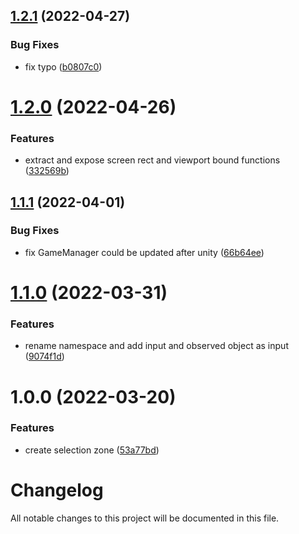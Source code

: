 ## [1.2.1](https://github.com/OpenSourceUnityPackage/SelectionZone/compare/1.2.0...1.2.1) (2022-04-27)


### Bug Fixes

* fix typo ([b0807c0](https://github.com/OpenSourceUnityPackage/SelectionZone/commit/b0807c05fbe99a74bfb9ee79920c5f2ec83f3a9d))

# [1.2.0](https://github.com/OpenSourceUnityPackage/SelectionZone/compare/1.1.1...1.2.0) (2022-04-26)


### Features

* extract and expose screen rect and viewport bound functions ([332569b](https://github.com/OpenSourceUnityPackage/SelectionZone/commit/332569bfb260fc5648bdef50459442a39ef5f530))

## [1.1.1](https://github.com/OpenSourceUnityPackage/SelectionZone/compare/1.1.0...1.1.1) (2022-04-01)


### Bug Fixes

* fix GameManager could be updated after unity ([66b64ee](https://github.com/OpenSourceUnityPackage/SelectionZone/commit/66b64ee61b44f21b0714b8965e7cca2d8be6f42c))

# [1.1.0](https://github.com/OpenSourceUnityPackage/SelectionZone/compare/1.0.0...1.1.0) (2022-03-31)


### Features

* rename namespace and add input and observed object as input ([9074f1d](https://github.com/OpenSourceUnityPackage/SelectionZone/commit/9074f1d8173cd6a3aa7dceeca788a4b9fa9a1f56))

# 1.0.0 (2022-03-20)


### Features

* create selection zone ([53a77bd](https://github.com/OpenSourceUnityPackage/SelectionZone/commit/53a77bdbfc509e35bf0c0123915f669ccaa29147))

# Changelog
All notable changes to this project will be documented in this file.
